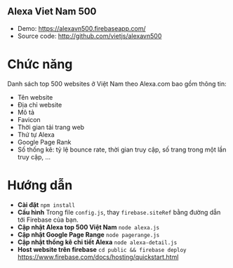 Alexa Viet Nam 500
---

- Demo: https://alexavn500.firebaseapp.com/
- Source code: http://github.com/vietjs/alexavn500

# Chức năng

Danh sách top 500 websites ở Việt Nam theo Alexa.com bao gồm thông tin:
- Tên website
- Địa chỉ website
- Mô tả
- Favicon
- Thời gian tải trang web
- Thứ tự Alexa
- Google Page Rank
- Số thống kê: tỷ lệ bounce rate, thời gian truy cập, số trang trong một lần truy cập, ...

# Hướng dẫn

- __Cài đặt__ `npm install`
- __Cấu hình__ Trong file `config.js`, thay `firebase.siteRef` bằng đường dẫn tới Firebase của bạn.
- __Cập nhật Alexa top 500 Việt Nam__ `node alexa.js`
- __Cập nhật Google Page Range__ `node pagerange.js`
- __Cập nhật thống kê chi tiết Alexa__ `node alexa-detail.js`
- __Host website trên firebase__ `cd public && firebase deploy` https://www.firebase.com/docs/hosting/quickstart.html